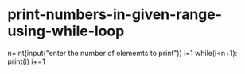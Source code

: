 # print-numbers-in-given-range-using-while-loop
n=int(input("enter the number of elememts to print"))
i=1
while(i<n+1):
    print(i)
    i+=1
